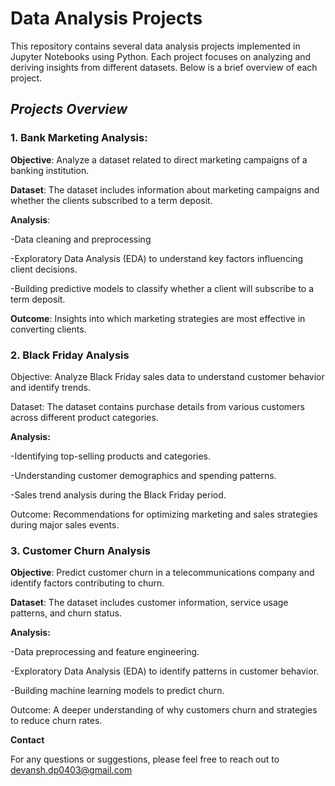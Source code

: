 # Data Analysis Projects

This repository contains several data analysis projects implemented in Jupyter Notebooks using Python. Each project focuses on analyzing and deriving insights from different datasets. Below is a brief overview of each project.

## ***Projects Overview***

### **1. Bank Marketing Analysis:**
   
**Objective**: Analyze a dataset related to direct marketing campaigns of a banking institution.

**Dataset**: The dataset includes information about marketing campaigns and whether the clients subscribed to a term deposit.

**Analysis**:

-Data cleaning and preprocessing

-Exploratory Data Analysis (EDA) to understand key factors influencing client decisions.

-Building predictive models to classify whether a client will subscribe to a term deposit.

**Outcome**: Insights into which marketing strategies are most effective in converting clients.

### **2. Black Friday Analysis**

Objective: Analyze Black Friday sales data to understand customer behavior and identify trends.

Dataset: The dataset contains purchase details from various customers across different product categories.

**Analysis:**

-Identifying top-selling products and categories.

-Understanding customer demographics and spending patterns.

-Sales trend analysis during the Black Friday period.

Outcome: Recommendations for optimizing marketing and sales strategies during major sales events.

### **3. Customer Churn Analysis**

**Objective**: Predict customer churn in a telecommunications company and identify factors contributing to churn.

**Dataset**: The dataset includes customer information, service usage patterns, and churn status.

**Analysis:**

-Data preprocessing and feature engineering.

-Exploratory Data Analysis (EDA) to identify patterns in customer behavior.

-Building machine learning models to predict churn.

Outcome: A deeper understanding of why customers churn and strategies to reduce churn rates.



**Contact**

For any questions or suggestions, please feel free to reach out to devansh.dp0403@gmail.com
